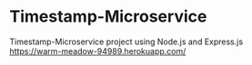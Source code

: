 # Timestamp-Microservice
Timestamp-Microservice project using Node.js and Express.js <br>
https://warm-meadow-94989.herokuapp.com/
